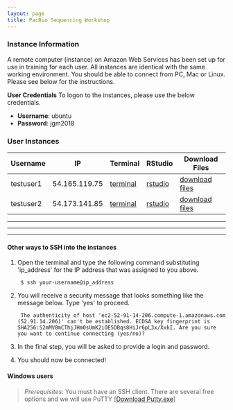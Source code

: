 ```yaml
---
layout: page
title: PacBio Sequencing Workshop
---
```


### Instance Information 

A remote computer (instance) on Amazon Web Services has been set up for use in training for each user. All instances are identical with the same working environment. You should be able to connect from PC, Mac or Linux. Please see below for the instructions.

**User Credentials**
To logon to the instances, please use the below credentials. 

- **Username**: ubuntu 
- **Password**: jgm2018

### User Instances


Username   |  IP             |  Terminal                                                                      |  RStudio                                                          |  Download Files
-----------|-----------------|--------------------------------------------------------------------------------|-------------------------------------------------------------------|-------------------------------------------------------------------
testuser1  |  54.165.119.75  |  <a href='http://54.165.119.75:8888/terminals/1' target='_blank'>terminal</a>  |  <a href='http://54.165.119.75:8787' target='_blank'>rstudio</a>  |  <a href='http://54.165.119.75' target='_blank'>download files</a>
testuser2  |  54.173.141.85  |  <a href='http://54.173.141.85:8888/terminals/1' target='_blank'>terminal</a>  |  <a href='http://54.173.141.85:8787' target='_blank'>rstudio</a>  |  <a href='http://54.173.141.85' target='_blank'>download files</a>

***
***
***

#### Other ways to SSH into the instances

1. Open the terminal and type the following command substituting 'ip_address' for the IP address that was assigned to you above. 

        $ ssh your-username@ip_address

2. You will receive a security message that looks something like the message below. Type 'yes' to proceed.

        The authenticity of host 'ec2-52-91-14-206.compute-1.amazonaws.com (52.91.14.206)' can't be established. ECDSA key fingerprint is SHA256:S2mMV8mCThjJHm0sUmK2iOE5DBqs8HiJr6pL3x/XxkI. Are you sure you want to continue connecting (yes/no)?

3. In the final step, you will be asked to provide a login and password. 

4. You should now be connected!

#### **Windows users**

> *Prerequisites*: You must have an SSH client. There are several free options and we will use PuTTY [[Download Putty.exe](http://www.chiark.greenend.org.uk/~sgtatham/putty/download.html)]
